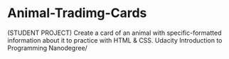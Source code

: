 # Animal-Tradimg-Cards
(STUDENT PROJECT) Create a card of an animal with specific-formatted information about it to practice with HTML &amp; CSS.  Udacity Introduction to Programming Nanodegree/
